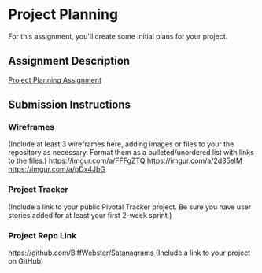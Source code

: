# Project Planning
For this assignment, you'll create some initial plans for your project.

## Assignment Description
[Project Planning Assignment](https://education.launchcode.org/liftoff/assignments/planning/)

## Submission Instructions

### Wireframes

(Include at least 3 wireframes here, adding images or files to your the repository as necessary. Format them as a bulleted/unordered list with links to the files.)
https://imgur.com/a/FFFgZTQ
https://imgur.com/a/2d35elM
https://imgur.com/a/pDx4JbG

### Project Tracker

(Include a link to your public Pivotal Tracker project. Be sure you have user stories added for at least your first 2-week sprint.)

### Project Repo Link
https://github.com/BiffWebster/Satanagrams
(Include a link to your project on GitHub)
